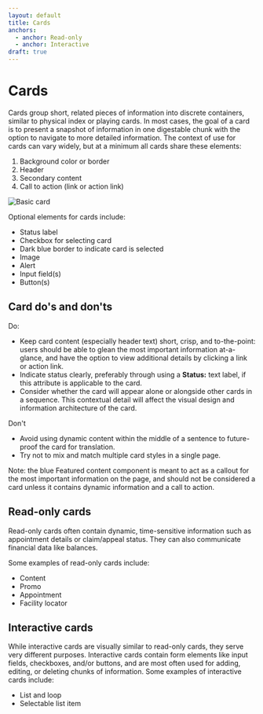 ```yaml
---
layout: default
title: Cards
anchors:
  - anchor: Read-only
  - anchor: Interactive
draft: true
---
```


# Cards

Cards group short, related pieces of information into discrete containers, similar to physical index or playing cards. In most cases, the goal of a card is to present a snapshot of information in one digestable chunk with the option to navigate to more detailed information. The context of use for cards can vary widely, but at a minimum all cards share these elements:

1. Background color or border
2. Header
3. Secondary content
4. Call to action (link or action link)

![Basic card]({{site.baseurl}}/images/BasicCard2.png) 

Optional elements for cards include:

- Status label 
- Checkbox for selecting card
- Dark blue border to indicate card is selected
- Image
- Alert
- Input field(s)
- Button(s)

## Card do's and don'ts

Do:
- Keep card content (especially header text) short, crisp, and to-the-point: users should be able to glean the most important information at-a-glance, and have the option to view additional details by clicking a link or action link.
- Indicate status clearly, preferably through using a **Status:** text label, if this attribute is applicable to the card.
- Consider whether the card will appear alone or alongside other cards in a sequence. This contextual detail will affect the visual design and information architecture of the card.

Don't
- Avoid using dynamic content within the middle of a sentence to future-proof the card for translation.
- Try not to mix and match multiple card styles in a single page.

Note: the blue Featured content component is meant to act as a callout for the most important information on the page, and should not be considered a card unless it contains dynamic information and a call to action.

## Read-only cards
Read-only cards often contain dynamic, time-sensitive information such as appointment details or claim/appeal status. They can also communicate financial data like balances.

Some examples of read-only cards include:

- Content
- Promo
- Appointment
- Facility locator

## Interactive cards
While interactive cards are visually similar to read-only cards, they serve very different purposes. Interactive cards contain form elements like input fields, checkboxes, and/or buttons, and are most often used for adding, editing, or deleting chunks of information. Some examples of interactive cards include:

- List and loop
- Selectable list item
